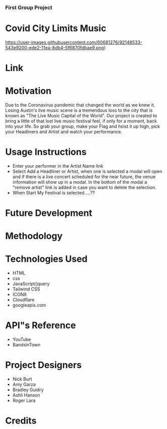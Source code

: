 ### First Group Project 
# Covid City Limits Music
https://user-images.githubusercontent.com/60681276/92148533-543e9200-ede2-11ea-8db4-5f6870fdbae9.png)

# Link

# Motivation 
Due to the Coronavirus pandemic that changed the world as we knew it. Losing Austin's live music scene is a tremendous loss to the city that is known as "The Live Music Capital of the World". Our project is created to bring a little of that lost live music festival feel, if only for a moment, back into your life. So grab your group, make your Flag and hoist it up high, pick your Headliners and Artist and watch your performance.

# Usage Instructions
* Enter your performer in the Artist Name link
* Select Add a Headliner or Artist, when one is selected a modal will open and if there is a live  concert scheduled for the near future, the venue information will show up in a modal. In the bottom of the modal a "remove artist" link is added in case you want to delete the selection.
* When Start My Festival is selected.....?? 

# Future Development 

# Methodology

# Technologies Used
* HTML
* css
* JavaScript/jquery 
* Tailwind CSS 
* ICON8 
* Cloudflare 
* googleapis.com 


# API"s Reference 
* YouTube
* BandsinTown

# Project Designers
* Nick Burt      
* Amy Garza
* Bradley Guidry
* Ashli Hanson       
* Roger Lara       
    

# Credits











